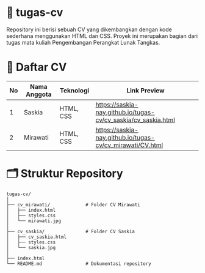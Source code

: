 # 📝 tugas-cv
Repository ini berisi sebuah CV yang dikembangkan dengan kode sederhana menggunakan HTML dan CSS. Proyek ini merupakan bagian dari tugas mata kuliah Pengembangan Perangkat Lunak Tangkas.



# 💼 Daftar CV
| No | Nama Anggota     | Teknologi     | Link Preview     |
|----|------------------|------------|------------|
| 1  | Saskia       | HTML, CSS  | https://saskia-nay.github.io/tugas-cv/cv_saskia/cv_saskia.html  |
| 2  | Mirawati | HTML, CSS| https://saskia-nay.github.io/tugas-cv/cv_mirawati/CV.html |



# 🗂️ Struktur Repository

```
tugas-cv/
│
├── cv_mirawati/             # Folder CV Mirawati
│   ├── index.html
│   ├── styles.css
│   └── mirawati.jpg
│
├── cv_saskia/               # Folder CV Saskia
│   ├── cv_saskia.html
│   ├── styles.css
│   └── saskia.jpg
│
├── index.html               
└── README.md                # Dokumentasi repository
```


